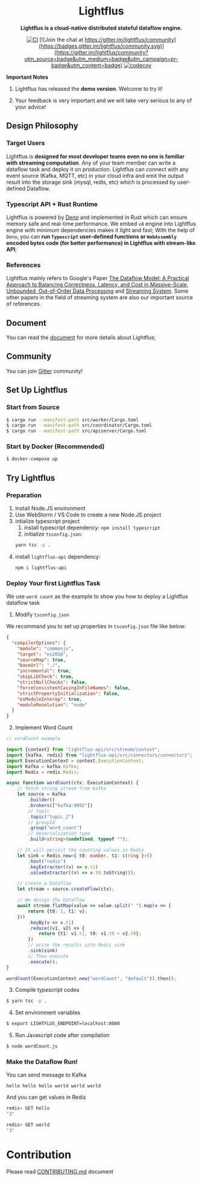 <div align="center">
  <h1>Lightflus</h1>
  <p>
    <strong>Lightflus is a cloud-native distributed stateful dataflow engine. </strong>
  </p>
  <p>

[![CI](https://github.com/Lady-Summer/lightflus-runtime/actions/workflows/workflow.yml/badge.svg)](https://github.com/Lady-Summer/lightflus-runtime/actions/workflows/workflow.yml) [![Join the chat at https://gitter.im/lightflus/community](https://badges.gitter.im/lightflus/community.svg)](https://gitter.im/lightflus/community?utm_source=badge&utm_medium=badge&utm_campaign=pr-badge&utm_content=badge)
[![codecov](https://codecov.io/gh/JasonThon/lightflus/branch/master/graph/badge.svg?token=7Y1MMDWNG5)](https://codecov.io/gh/JasonThon/lightflus)
</p>
</div>

**Important Notes**

1. Lightflus has released the **demo version**. Welcome to try it! 

2. Your feedback is very important and we will take very serious to any of your advice!


## Design Philosophy

### Target Users

Lightflus is **designed for most developer teams even no one is familiar with streaming computation**. Any of your team member can write a dataflow task and deploy it on production. Lightflus can connect with any event source (Kafka, MQTT, etc) in your cloud infra and emit the output result into the storage sink (mysql, redis, etc) which is processed by user-defined Dataflow. 


### Typescript API + Rust Runtime

Lightflus is powered by [Deno](https://github.com/denoland/deno) and implemented in Rust which can ensure memory safe and real-time performance. We embed `v8` engine into Lightflus engine with minimum dependencies makes it light and fast; With the help of `Deno`, you can **run `Typescript` user-defined functions or `WebAssembly` encoded bytes code (for better performance) in Lightflus with stream-like API**; 

### References

Lightflus mainly refers to Google's Paper [The Dataflow Model: A Practical Approach to Balancing Correctness, Latency, and Cost in Massive-Scale, Unbounded, Out-of-Order Data Processing](https://research.google/pubs/pub43864/) and [Streaming System](https://www.oreilly.com/library/view/streaming-systems/9781491983867/). Some other papers in the field of streaming system are also our important source of references. 


## Document
You can read the [document](https://humorous-bream-e48.notion.site/Lightflus-Document-217eedc73610413ba2a4f0c374d66c77) for more details about Lightflus;


## Community

You can join [Gitter](https://gitter.im/lightflus/community) community!


## Set Up Lightflus

### Start from Source

```bash
$ cargo run --manifest-path src/worker/Cargo.toml
$ cargo run --manifest-path src/coordinator/Cargo.toml
$ cargo run --manifest-path src/apiserver/Cargo.toml
```

### Start by Docker (**Recommended**)

```bash
$ docker-compose up
```

## Try Lightflus

### Preparation

1. Install Node.JS environment
2. Use WebStorm / VS Code to create a new Node.JS project
3. intialize typescript project
   1. install typescript dependency: `npm install typescript`
   2. initialize `tsconfig.json`: 
    ```bash 
    yarn tsc -p .
    ```
4. install `lightflus-api` dependency: 
   ```bash 
   npm i lightflus-api
   ```

### Deploy Your first Lightflus Task
We use `word count` as the example to show you how to deploy a Lightflus dataflow task

1. Modify `tsconfig.json`

We recommand you to set up properties in `tsconfig.json` file like below:

```json
{
  "compilerOptions": {
    "module": "commonjs",
    "target": "es2016",
    "sourceMap": true,
    "baseUrl": "./",
    "incremental": true,
    "skipLibCheck": true,
    "strictNullChecks": false,
    "forceConsistentCasingInFileNames": false,
    "strictPropertyInitialization": false,
    "esModuleInterop": true,
    "moduleResolution": "node"
  }
}

```

2. Implement Word Count

```typescript
// wordCount example

import {context} from "lightflus-api/src/stream/context";
import {kafka, redis} from "lightflus-api/src/connectors/connectors";
import ExecutionContext = context.ExecutionContext;
import Kafka = kafka.Kafka;
import Redis = redis.Redis;

async function wordCount(ctx: ExecutionContext) {
    // fetch string stream from kafka
    let source = Kafka
        .builder()
        .brokers(["kafka:9092"])
        // topic
        .topic("topic_2")
        // groupId
        .group("word_count")
        // deserialization type
        .build<string>(undefined, typeof "");

    // It will persist the counting values in Redis
    let sink = Redis.new<{ t0: number, t1: string }>()
        .host("redis")
        .keyExtractor((v) => v.t1)
        .valueExtractor((v) => v.t0.toString());

    // create a Dataflow
    let stream = source.createFlow(ctx);

    // We design the Dataflow
    await stream.flatMap(value => value.split(" ").map(v => {
        return {t0: 1, t1: v};
    }))
        .keyBy(v => v.t1)
        .reduce((v1, v2) => {
            return {t1: v1.t1, t0: v1.t0 + v2.t0};
        })
        // write the results into Redis sink
        .sink(sink)
        // Then execute
        .execute();
}

wordCount(ExecutionContext.new("wordCount", "default")).then();
```

3. Compile typescript codes

```bash
$ yarn tsc -p .
```

4. Set environment variables

```bash
$ export LIGHTFLUS_ENDPOINT=localhost:8080
```

5. Run Javascript code after compilation

```bash
$ node wordCount.js
```

### Make the Dataflow Run!

You can send message to Kafka

```text
hello hello hello world world world
```

And you can get values in Redis

```bash
redis> GET hello
"3"

redis> GET world
"3"
```

# Contribution
Please read [CONTRIBUTING.md](CONTRIBUTING.md) document
